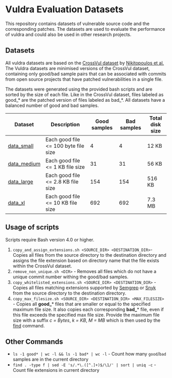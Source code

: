 # Vuldra Evaluation Datasets

This repository contains datasets of vulnerable source code and the corresponding patches. The datasets are used to
evaluate the performance of vuldra and could also be used in other research projects.

## Datasets

All vuldra datasets are based on the [CrossVul dataset](https://zenodo.org/records/4734050)
by [Nikitopoulos et al.](https://dl.acm.org/doi/10.1145/3468264.3473122) The Vuldra datasets are minimised versions of
the CrossVul dataset, containing only good/bad sample pairs that can be associated with commits from open source
projects that have patched vulnerabilities in a single file.

The datasets were generated using the provided bash scripts and are sorted by the size of each file. Like in the CrossVul dataset, files labeled as good_* are the patched
version of files labeled as bad_*. All datasets have a balanced number of good and bad samples.

| Dataset                    | Description                          | Good samples | Bad samples | Total disk size |
|----------------------------|--------------------------------------|--------------|-------------|-----------------|
| [data_small](data_small)   | Each good file <= 100 byte file size | 4            | 4           | 12 KB           |
| [data_medium](data_medium) | Each good file <= 1 KB file size     | 31           | 31          | 56 KB           |
| [data_large](data_large)   | Each good file <= 2.8 KB file size   | 154          | 154         | 516 KB          |
| [data_xl](data_xl)         | Each good file <= 10 KB file size    | 692          | 692         | 7.3 MB          |

## Usage of scripts

Scripts require Bash version 4.0 or higher.

1. `copy_and_assign_extensions.sh <SOURCE_DIR> <DESTINATION_DIR>`- Copies all files from the source
   directory to the destination directory and assigns the file extension based on directory name that the file exists
   within the CrossVul dataset.
2. `remove_non_unique.sh <DIR>` - Removes all files which do not have a unique commit number withing the good/bad
   samples.
3. `copy_whitelisted_extensions.sh <SOURCE_DIR> <DESTINATION_DIR>` - Copies all files matching extensions
   supported by [Semgrep](https://semgrep.dev/docs/supported-languages/)
   or [Snyk](https://docs.snyk.io/scan-using-snyk/supported-languages-and-frameworks) from the source directory to the
   destination directory.
4. `copy_max_filesize.sh <SOURCE_DIR> <DESTINATION_DIR> <MAX_FILESIZE>` - Copies all **good_*** files that are smaller
   or equal to the specified maximum file size. It also copies each corresponding **bad_*** file, even if this file
   exceeds the specified max file size. Provide the maximum file size with a suffix _c = Bytes_, _k = KB_, _M = MB_
   which is then used by the [find](https://man7.org/linux/man-pages/man1/find.1.html) command.

## Other Commands

- `ls -1 good* | wc -l && ls -1 bad* | wc -l` - Count how many `good`/`bad` samples are in the current directory
- `find . -type f | sed -E 's/.*\.([^.]+)$/\1/' | sort | uniq -c` - Count file extensions in current directory